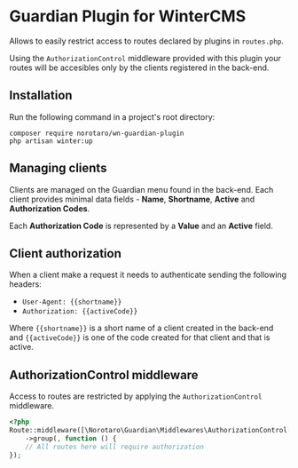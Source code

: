 # Guardian Plugin for WinterCMS

Allows to easily restrict access to routes declared by plugins in `routes.php`.

Using the `AuthorizationControl` middleware provided with this plugin your routes will be accesibles only by the clients registered in the back-end.

## Installation

Run the following command in a project's root directory:

```shell
composer require norotaro/wn-guardian-plugin
php artisan winter:up
```

## Managing clients

Clients are managed on the Guardian menu found in the back-end. Each client provides minimal data fields - **Name**, **Shortname**, **Active** and **Authorization Codes**.

Each **Authorization Code** is represented by a **Value** and an **Active** field.

## Client authorization

When a client make a request it needs to authenticate sending the following headers:

- `User-Agent: {{shortname}}`
- `Authorization: {{activeCode}}`

Where `{{shortname}}` is a short name of a client created in the back-end and `{{activeCode}}` is one of the code created for that client and that is active.

## AuthorizationControl middleware

Access to routes are restricted by applying the `AuthorizationControl` middleware.

```php
<?php
Route::middleware([\Norotaro\Guardian\Middlewares\AuthorizationControl::class])
    ->group(, function () {
    // All routes here will require authorization
});
```